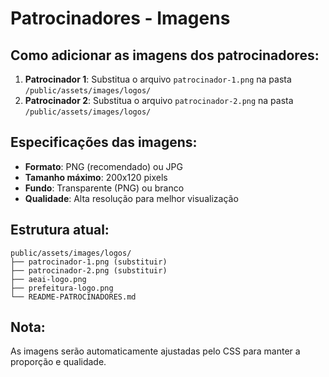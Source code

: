 # Patrocinadores - Imagens

## Como adicionar as imagens dos patrocinadores:

1. **Patrocinador 1**: Substitua o arquivo `patrocinador-1.png` na pasta `/public/assets/images/logos/`
2. **Patrocinador 2**: Substitua o arquivo `patrocinador-2.png` na pasta `/public/assets/images/logos/`

## Especificações das imagens:

- **Formato**: PNG (recomendado) ou JPG
- **Tamanho máximo**: 200x120 pixels
- **Fundo**: Transparente (PNG) ou branco
- **Qualidade**: Alta resolução para melhor visualização

## Estrutura atual:

```
public/assets/images/logos/
├── patrocinador-1.png (substituir)
├── patrocinador-2.png (substituir)
├── aeai-logo.png
├── prefeitura-logo.png
└── README-PATROCINADORES.md
```

## Nota:

As imagens serão automaticamente ajustadas pelo CSS para manter a proporção e qualidade.
